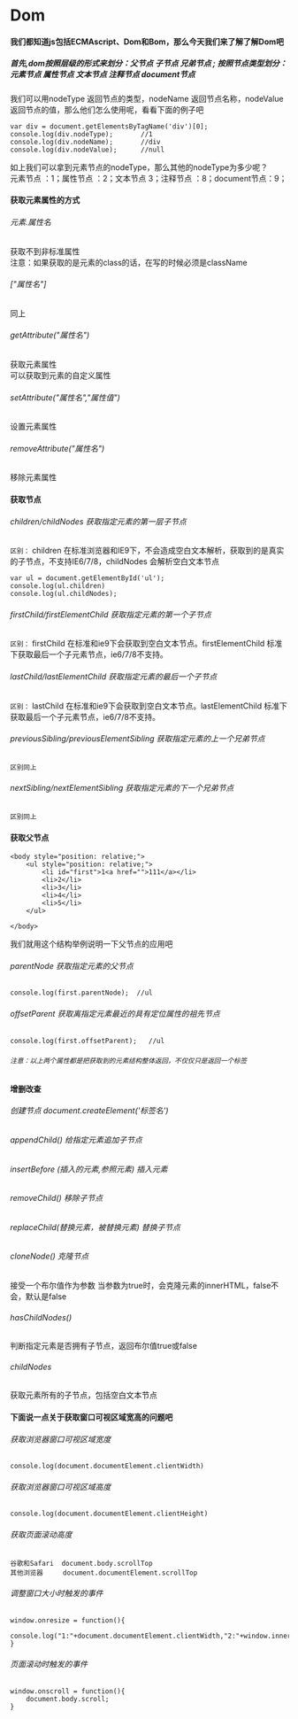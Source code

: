 # Dom  
#### 我们都知道js包括ECMAscript、Dom和Bom，那么今天我们来了解了解Dom吧  
##### 首先,dom按照层级的形式来划分：父节点 子节点 兄弟节点 ; 按照节点类型划分：元素节点 属性节点 文本节点  注释节点  document节点
我们可以用nodeType  返回节点的类型，nodeName  返回节点名称，nodeValue 返回节点的值，那么他们怎么使用呢，看看下面的例子吧

	var div = document.getElementsByTagName('div')[0];
	console.log(div.nodeType);       //1
	console.log(div.nodeName);       //div
	console.log(div.nodeValue);      //null

如上我们可以拿到元素节点的nodeType，那么其他的nodeType为多少呢？  
元素节点 ：1；属性节点 ：2；文本节点 3；注释节点 ：8；document节点：9；  

#### 获取元素属性的方式
###### 元素.属性名  
获取不到非标准属性  
注意：如果获取的是元素的class的话，在写的时候必须是className  
###### ["属性名"] 
同上
###### getAttribute("属性名")    
获取元素属性  
可以获取到元素的自定义属性  
###### setAttribute("属性名","属性值")  
设置元素属性  
###### removeAttribute("属性名")
移除元素属性  
#### 获取节点
###### children/childNodes 获取指定元素的第一层子节点
` 区别： ` children 在标准浏览器和IE9下，不会造成空白文本解析，获取到的是真实的子节点，不支持IE6/7/8，childNodes 会解析空白文本节点  
	
	var ul = document.getElementById('ul');
	console.log(ul.children)
	console.log(ul.childNodes);
	
###### firstChild/firstElementChild 获取指定元素的第一个子节点
` 区别： ` firstChild 在标准和ie9下会获取到空白文本节点。firstElementChild  标准下获取最后一个子元素节点，ie6/7/8不支持。
###### lastChild/lastElementChild 获取指定元素的最后一个子节点
` 区别： ` lastChild 在标准和ie9下会获取到空白文本节点。lastElementChild  标准下获取最后一个子元素节点，ie6/7/8不支持。
###### previousSibling/previousElementSibling 获取指定元素的上一个兄弟节点
` 区别同上 `
###### nextSibling/nextElementSibling 获取指定元素的下一个兄弟节点
` 区别同上 `
#### 获取父节点

	<body style="position: relative;">
		<ul style="position: relative;">
			<li id="first">1<a href="">111</a></li>
			<li>2</li>
			<li>3</li>
			<li>4</li>
			<li>5</li>
		</ul>
		
	</body>

我们就用这个结构举例说明一下父节点的应用吧  

###### parentNode 获取指定元素的父节点

	console.log(first.parentNode);  //ul
	
###### offsetParent  获取离指定元素最近的具有定位属性的祖先节点
	console.log(first.offsetParent);   //ul
	
###### ` 注意：以上两个属性都是把获取到的元素结构整体返回，不仅仅只是返回一个标签 ` 

#### 增删改查
###### 创建节点  document.createElement('标签名')
###### appendChild() 给指定元素追加子节点		
###### insertBefore (插入的元素,参照元素) 插入元素 
###### removeChild()  移除子节点
###### replaceChild(替换元素，被替换元素)  替换子节点
###### cloneNode() 克隆节点   
接受一个布尔值作为参数 当参数为true时，会克隆元素的innerHTML，false不会，默认是false
###### hasChildNodes()  
判断指定元素是否拥有子节点，返回布尔值true或false
###### childNodes 
获取元素所有的子节点，包括空白文本节点

#### 下面说一点关于获取窗口可视区域宽高的问题吧
###### 获取浏览器窗口可视区域宽度

	console.log(document.documentElement.clientWidth)
	
###### 获取浏览器窗口可视区域高度

	console.log(document.documentElement.clientHeight)
	
###### 获取页面滚动高度
	谷歌和Safari  document.body.scrollTop
	其他浏览器     document.documentElement.scrollTop

###### 调整窗口大小时触发的事件  
	window.onresize = function(){
		console.log("1:"+document.documentElement.clientWidth,"2:"+window.innerWidth)
	}
	
###### 页面滚动时触发的事件	
	
	window.onscroll = function(){
		document.body.scroll;
	}


